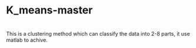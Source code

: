# K_means-master
#    
This is a clustering method which can classify the data into 2-8 parts, it use matlab to  achive.
